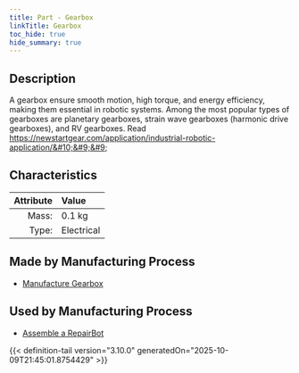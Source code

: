 ```yaml
---
title: Part - Gearbox
linkTitle: Gearbox
toc_hide: true
hide_summary: true
---
```

<!-- This is generated by the MarsSim HelpGenertor, do not edit. -->

## Description
A gearbox ensure smooth motion, high torque, and energy &#10;&#9;&#9;efficiency, making them essential in robotic systems. Among the most &#10;&#9;&#9;popular types of gearboxes are planetary gearboxes, strain wave gearboxes &#10;&#9;&#9;(harmonic drive gearboxes), and RV gearboxes.&#10;&#9;&#9;Read https://newstartgear.com/application/industrial-robotic-application/&#10;&#9;&#9;

## Characteristics

| Attribute      | Value |
|--------:|:------|
|Mass:|0.1 kg|
|Type:|Electrical|

## Made by Manufacturing Process

- [Manufacture Gearbox](/docs/definitions/process/manufacture-gearbox)

## Used by Manufacturing Process

- [Assemble a RepairBot](/docs/definitions/process/assemble-a-repairbot)



{{< definition-tail version="3.10.0" generatedOn="2025-10-09T21:45:01.8754429" >}}



